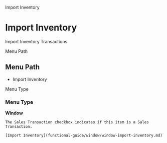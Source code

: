 
Import Inventory
# Import Inventory


Import Inventory Transactions

Menu Path
## Menu Path



- Import Inventory

Menu Type
### Menu Type

**Window**

```
The Sales Transaction checkbox indicates if this item is a Sales Transaction.
```

```
[Import Inventory](functional-guide/window/window-import-inventory.md)
```